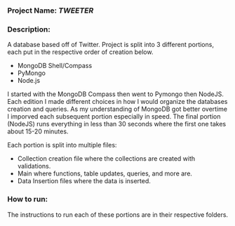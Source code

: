 ### Project Name: *TWEETER*

### Description:
A database based off of Twitter. Project is split into 3 different portions, each put in the respective order of creation below.
- MongoDB Shell/Compass
- PyMongo
- Node.js

 I started with the MongoDB Compass then went to Pymongo then NodeJS. Each edition I made different choices in how I would organize the databases creation and queries. As my understanding of MongoDB got better overtime I imporved each subsequent portion especially in speed. The final portion (NodeJS) runs everything in less than 30 seconds where the first one takes about 15-20 minutes.

Each portion is split into multiple files:
- Collection creation file where the collections are created with validations.
- Main where functions, table updates, queries, and more are.
- Data Insertion files where the data is inserted.

### How to run:
The instructions to run each of these portions are in their respective folders.